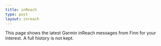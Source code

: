 ```yaml
---
title: inReach
type: post
layout: inreach
---
```


This page shows the latest Garmin inReach messages from Finn for your interest. A full history is not kept.